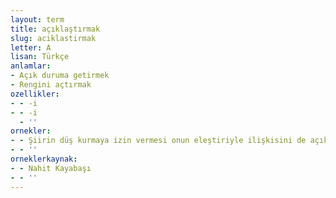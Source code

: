 ```yaml
---
layout: term
title: açıklaştırmak
slug: aciklastirmak
letter: A
lisan: Türkçe
anlamlar:
- Açık duruma getirmek
- Rengini açtırmak
ozellikler:
- - -i
- - -i
  - ''
ornekler:
- - Şiirin düş kurmaya izin vermesi onun eleştiriyle ilişkisini de açıklaştırmış olur.
- - ''
orneklerkaynak:
- - Nahit Kayabaşı
- - ''
---
```

